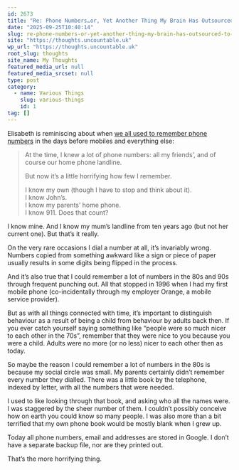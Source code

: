 ```yaml
---
id: 2673
title: "Re: Phone Numbers…or, Yet Another Thing My Brain Has Outsourced to My Phone"
date: "2025-09-25T10:40:14"
slug: re-phone-numbers-or-yet-another-thing-my-brain-has-outsourced-to-my-phone
site: "https://thoughts.uncountable.uk"
wp_url: "https://thoughts.uncountable.uk"
root_slug: thoughts
site_name: My Thoughts
featured_media_url: null
featured_media_srcset: null
type: post
category:
  - name: Various Things
    slug: various-things
    id: 1
tag: []
---
```



<p>Elisabeth is reminiscing about when <a href="https://optimisticmusings.com/phone-numbers/">we all used to remember phone numbers</a> in the days before mobiles and everything else:</p>



<blockquote class="wp-block-quote is-style-plain is-layout-flow wp-block-quote-is-layout-flow is-style-plain--1">
<p>At the time, I knew a lot of phone numbers: all my friends’, and of course our home phone landline.</p>



<p>But now it’s a little horrifying how few I remember.</p>



<p>I know my own (though I have to stop and think about it).<br>I know John’s.<br>I know my parents’ home phone.<br>I know 911. Does that count?</p>
</blockquote>



<p>I know mine.  And I know my mum&#8217;s landline from ten years ago (but not her current one).  But that&#8217;s it really.  </p>



<p>On the very rare occasions I dial a number at all, it&#8217;s invariably wrong.  Numbers copied from something awkward like a sign or piece of paper usually results in some digits being flipped in the process.</p>



<p>And it&#8217;s also true that I could remember a lot of numbers in the 80s and 90s through frequent punching out.  All that stopped in 1996 when I had my first mobile phone (co-incidentally through my employer Orange, a mobile service provider).</p>



<p>But as with all things connected with time, it&#8217;s important to distinguish behaviour as a result of being a child from behaviour by adults back then.  If you ever catch yourself saying something like &#8220;people were so much nicer to each other in the 70s&#8221;, remember that they were nice to you because you were a child.  Adults were no more (or no less) nicer to each other then as today.  </p>



<p>So maybe the reason I could remember a lot of numbers in the 80s is because my social circle was small.  My parents certainly didn&#8217;t remember every number they dialled.  There was a little book by the telephone, indexed by letter, with all the numbers  that were needed.</p>



<p>I used to like looking through that book, and asking who all the names were.  I was staggered by the sheer number of them.  I couldn&#8217;t possibly conceive how on earth you could know so many people.  I was also more than a bit terrified that my own phone book would be mostly blank when I grew up.</p>



<p>Today all phone numbers, email and addresses are stored in Google.  I don&#8217;t have a separate backup file, nor are they printed out.  </p>



<p>That&#8217;s the more horrifying thing.</p>
